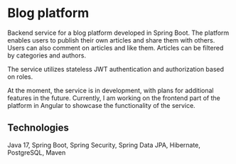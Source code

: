 # Blog platform

Backend  service for a blog platform developed in Spring Boot.
The platform enables users to publish their own articles and share them with others.
Users can also comment on articles and like them.
Articles can be filtered by categories and authors.

The service utilizes stateless JWT authentication and authorization based on roles.

At the moment, the service is in development, 
with plans for additional features in the future. 
Currently, I am working on the frontend part of the platform in Angular 
to showcase the functionality of the service.

## Technologies
Java 17, Spring Boot, Spring Security, Spring Data JPA, Hibernate, PostgreSQL, Maven

